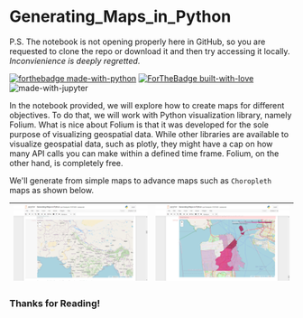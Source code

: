 # Generating_Maps_in_Python

P.S. The notebook is not opening properly here in GitHub, so you are requested to clone the repo or download it and then try accessing it locally.
*Inconvienience is deeply regretted*.

[![forthebadge made-with-python](http://ForTheBadge.com/images/badges/made-with-python.svg)](https://www.python.org/)
[![ForTheBadge built-with-love](http://ForTheBadge.com/images/badges/built-with-love.svg)](http://kambojtarun.pythonanywhere.com/)<br>
![made-with-jupyter](https://img.shields.io/badge/jupyter-6.0-ff7a05?style=for-the-badge&logo=Jupyter)

In the notebook provided, we will explore how to create maps for different objectives. To do that, we will work with Python visualization library, namely Folium. What is nice about Folium is that it was developed for the sole purpose of visualizing geospatial data. While other libraries are available to visualize geospatial data, such as plotly, they might have a cap on how many API calls you can make within a defined time frame. Folium, on the other hand, is completely free.

We'll generate from simple maps to advance maps such as `Choropleth` maps as shown below.

| ![Image not found](Readme_Image_map1.png) | ![Image not found](Readme_Image_map2.png) |
|---|---|

### Thanks for Reading!
